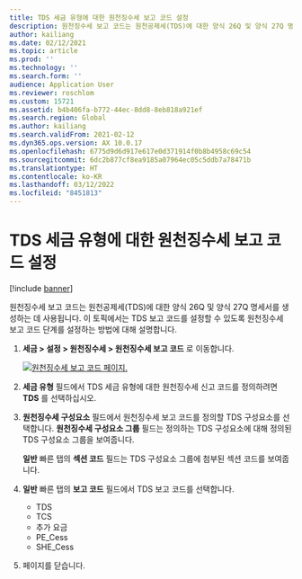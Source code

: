 ```yaml
---
title: TDS 세금 유형에 대한 원천징수세 보고 코드 설정
description: 원천징수세 보고 코드는 원천공제세(TDS)에 대한 양식 26Q 및 양식 27Q 명세서를 생성하는 데 사용됩니다. 이 토픽에서는 TDS 보고 코드를 설정할 수 있도록 원천징수세 보고 코드 단계를 설정하는 방법에 대해 설명합니다.
author: kailiang
ms.date: 02/12/2021
ms.topic: article
ms.prod: ''
ms.technology: ''
ms.search.form: ''
audience: Application User
ms.reviewer: roschlom
ms.custom: 15721
ms.assetid: b4b406fa-b772-44ec-8dd8-8eb818a921ef
ms.search.region: Global
ms.author: kailiang
ms.search.validFrom: 2021-02-12
ms.dyn365.ops.version: AX 10.0.17
ms.openlocfilehash: 6775d9d6d917e617e0d371914f0b8b4958c69c54
ms.sourcegitcommit: 6dc2b877cf8ea9185a07964ec05c5ddb7a78471b
ms.translationtype: HT
ms.contentlocale: ko-KR
ms.lasthandoff: 03/12/2022
ms.locfileid: "8451813"
---
```

# <a name="set-up-withholding-tax-reporting-codes-for-the-tds-tax-type"></a>TDS 세금 유형에 대한 원천징수세 보고 코드 설정

[!include [banner](../includes/banner.md)]

원천징수세 보고 코드는 원천공제세(TDS)에 대한 양식 26Q 및 양식 27Q 명세서를 생성하는 데 사용됩니다. 이 토픽에서는 TDS 보고 코드를 설정할 수 있도록 원천징수세 보고 코드 단계를 설정하는 방법에 대해 설명합니다.

1. **세금 \> 설정 \> 원천징수세 \> 원천징수세 보고 코드** 로 이동합니다.

    [![원천징수세 보고 코드 페이지.](./media/apac-ind-TDS-16.png)](./media/apac-ind-TDS-16.png)

2. **세금 유형** 필드에서 TDS 세금 유형에 대한 원천징수세 신고 코드를 정의하려면 **TDS** 를 선택하십시오.
3. **원천징수세 구성요소** 필드에서 원천징수세 보고 코드를 정의할 TDS 구성요소를 선택합니다. **원천징수세 구성요소 그룹** 필드는 정의하는 TDS 구성요소에 대해 정의된 TDS 구성요소 그룹을 보여줍니다.

    **일반** 빠른 탭의 **섹션 코드** 필드는 TDS 구성요소 그룹에 첨부된 섹션 코드를 보여줍니다.

4. **일반** 빠른 탭의 **보고 코드** 필드에서 TDS 보고 코드를 선택합니다.

    - TDS
    - TCS
    - 추가 요금
    - PE\_Cess
    - SHE\_Cess

5. 페이지를 닫습니다.
